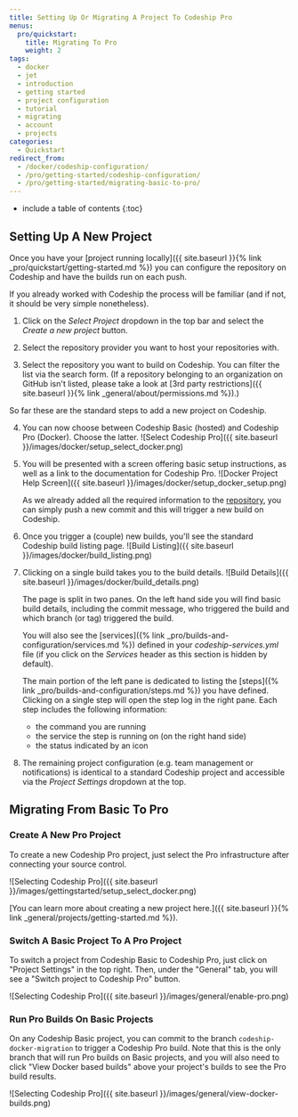 ```yaml
---
title: Setting Up Or Migrating A Project To Codeship Pro
menus:
  pro/quickstart:
    title: Migrating To Pro
    weight: 2
tags:
  - docker
  - jet
  - introduction
  - getting started
  - project configuration
  - tutorial
  - migrating
  - account
  - projects
categories:
  - Quickstart
redirect_from:
  - /docker/codeship-configuration/
  - /pro/getting-started/codeship-configuration/
  - /pro/getting-started/migrating-basic-to-pro/
---
```


* include a table of contents
{:toc}

## Setting Up A New Project

Once you have your [project running locally]({{ site.baseurl }}{% link _pro/quickstart/getting-started.md %}) you can configure the repository on Codeship and have the builds run on each push.

If you already worked with Codeship the process will be familiar (and if not, it should be very simple nonetheless).

1. Click on the _Select Project_ dropdown in the top bar and select the _Create a new project_ button.

2. Select the repository provider you want to host your repositories with.

3. Select the repository you want to build on Codeship. You can filter the list via the search form. (If a repository belonging to an organization on GitHub isn't listed, please take a look at [3rd party restrictions]({{ site.baseurl }}{% link _general/about/permissions.md %}).)

So far these are the standard steps to add a new project on Codeship.

4. You can now choose between Codeship Basic (hosted) and Codeship Pro (Docker). Choose the latter.
	![Select Codeship Pro]({{ site.baseurl }}/images/docker/setup_select_docker.png)

5. You will be presented with a screen offering basic setup instructions, as well as a link to the documentation for Codeship Pro.
	![Docker Project Help Screen]({{ site.baseurl }}/images/docker/setup_docker_setup.png)

	As we already added all the required information to the [repository](https://github.com/codeship/jet-tutorial), you can simply push a new commit and this will trigger a new build on Codeship.

6. Once you trigger a (couple) new builds, you'll see the standard Codeship build listing page.
	![Build Listing]({{ site.baseurl }}/images/docker/build_listing.png)

7. Clicking on a single build takes you to the build details.
	![Build Details]({{ site.baseurl }}/images/docker/build_details.png)

	The page is split in two panes. On the left hand side you will find basic build details, including the commit message, who triggered the build and which branch (or tag) triggered the build.

	You will also see the [services]({% link _pro/builds-and-configuration/services.md %}) defined in your _codeship-services.yml_ file (if you click on the _Services_ header as this section is hidden by default).

	The main portion of the left pane is dedicated to listing the [steps]({% link _pro/builds-and-configuration/steps.md %}) you have defined. Clicking on a single step will open the step log in the right pane. Each step includes the following information:

	* the command you are running
	* the service the step is running on (on the right hand side)
	* the status indicated by an icon

8. The remaining project configuration (e.g. team management or notifications) is identical to a standard Codeship project and accessible via the _Project Settings_ dropdown at the top.

## Migrating From Basic To Pro

### Create A New Pro Project

To create a new Codeship Pro project, just select the Pro infrastructure after connecting your source control.

![Selecting Codeship Pro]({{ site.baseurl }}/images/gettingstarted/setup_select_docker.png)

[You can learn more about creating a new project here.]({{ site.baseurl }}{% link _general/projects/getting-started.md %}).

### Switch A Basic Project To A Pro Project

To switch a project from Codeship Basic to Codeship Pro, just click on "Project Settings" in the top right. Then, under the "General" tab, you will see a "Switch project to Codeship Pro" button.

![Selecting Codeship Pro]({{ site.baseurl }}/images/general/enable-pro.png)

### Run Pro Builds On Basic Projects

On any Codeship Basic project, you can commit to the branch `codeship-docker-migration` to trigger a Codeship Pro build. Note that this is the only branch that will run Pro builds on Basic projects, and you will also need to click "View Docker based builds" above your project's builds to see the Pro build results.

![Selecting Codeship Pro]({{ site.baseurl }}/images/general/view-docker-builds.png)
